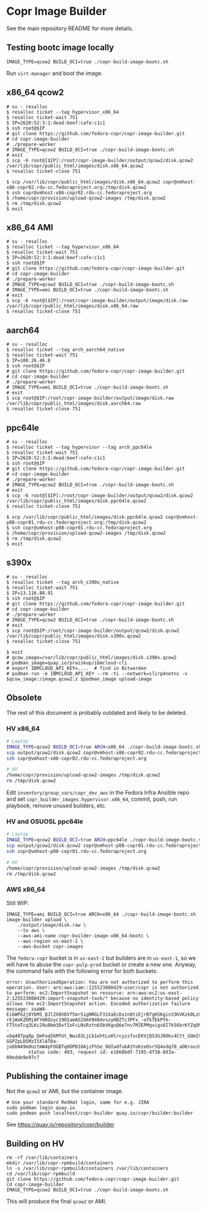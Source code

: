 # Copr Image Builder

See the main repository README for more details.


## Testing bootc image locally

```
IMAGE_TYPE=qcow2 BUILD_OCI=true ./copr-build-image-bootc.sh
```

Run `virt-manager` and boot the image.


## x86_64 qcow2

```
# su - resalloc
$ resalloc ticket --tag hypervisor_x86_64
$ resalloc ticket-wait 751
$ IP=2620:52:3:1:dead:beef:cafe:c1c1
$ ssh root@$IP
# git clone https://github.com/fedora-copr/copr-image-builder.git
# cd copr-image-builder
# ./prepare-worker
# IMAGE_TYPE=qcow2 BUILD_OCI=true ./copr-build-image-bootc.sh
# exit
$ scp -6 root@[$IP]:/root/copr-image-builder/output/qcow2/disk.qcow2 /var/lib/copr/public_html/images/disk.x86_64.qcow2
$ resalloc ticket-close 751

$ scp /var/lib/copr/public_html/images/disk.x86_64.qcow2 copr@vmhost-x86-copr02.rdu-cc.fedoraproject.org:/tmp/disk.qcow2
$ ssh copr@vmhost-x86-copr02.rdu-cc.fedoraproject.org
$ /home/copr/provision/upload-qcow2-images /tmp/disk.qcow2
$ rm /tmp/disk.qcow2
$ exit
```

## x86_64 AMI

```
# su - resalloc
$ resalloc ticket --tag hypervisor_x86_64
$ resalloc ticket-wait 751
$ IP=2620:52:3:1:dead:beef:cafe:c1c1
$ ssh root@$IP
# git clone https://github.com/fedora-copr/copr-image-builder.git
# cd copr-image-builder
# ./prepare-worker
# IMAGE_TYPE=qcow2 BUILD_OCI=true ./copr-build-image-bootc.sh
# IMAGE_TYPE=ami BUILD_OCI=true ./copr-build-image-bootc.sh
# exit
$ scp -6 root@[$IP]:/root/copr-image-builder/output/image/disk.raw /var/lib/copr/public_html/images/disk.x86_64.raw
$ resalloc ticket-close 751
```


## aarch64

```
# su - resalloc
$ resalloc ticket --tag arch_aarch64_native
$ resalloc ticket-wait 751
$ IP=100.26.46.8
$ ssh root@$IP
# git clone https://github.com/fedora-copr/copr-image-builder.git
# cd copr-image-builder
# ./prepare-worker
# IMAGE_TYPE=ami BUILD_OCI=true ./copr-build-image-bootc.sh
# exit
$ scp root@$IP:/root/copr-image-builder/output/image/disk.raw /var/lib/copr/public_html/images/disk.aarch64.raw
$ resalloc ticket-close 751
```


## ppc64le

```
# su - resalloc
$ resalloc ticket --tag hypervisor --tag arch_ppc64le
$ resalloc ticket-wait 751
$ IP=2620:52:3:1:dead:beef:cafe:c1c1
$ ssh root@$IP
# git clone https://github.com/fedora-copr/copr-image-builder.git
# cd copr-image-builder
# ./prepare-worker
# IMAGE_TYPE=qcow2 BUILD_OCI=true ./copr-build-image-bootc.sh
# exit
$ scp -6 root@[$IP]:/root/copr-image-builder/output/qcow2/disk.qcow2 /var/lib/copr/public_html/images/disk.ppc64le.qcow2
$ resalloc ticket-close 751

$ scp /var/lib/copr/public_html/images/disk.ppc64le.qcow2 copr@vmhost-p08-copr01.rdu-cc.fedoraproject.org:/tmp/disk.qcow2
$ ssh copr@vmhost-p08-copr01.rdu-cc.fedoraproject.org
$ /home/copr/provision/upload-qcow2-images /tmp/disk.qcow2
$ rm /tmp/disk.qcow2
$ exit
```


## s390x

```
# su - resalloc
$ resalloc ticket --tag arch_s390x_native
$ resalloc ticket-wait 751
$ IP=13.116.88.91
$ ssh root@$IP
# git clone https://github.com/fedora-copr/copr-image-builder.git
# cd copr-image-builder
# ./prepare-worker
# IMAGE_TYPE=qcow2 BUILD_OCI=true ./copr-build-image-bootc.sh
# exit
$ scp root@$IP:/root/copr-image-builder/output/qcow2/disk.qcow2 /var/lib/copr/public_html/images/disk.s390x.qcow2
$ resalloc ticket-close 751

$ exit
# qcow_image=/var/lib/copr/public_html/images/disk.s390x.qcow2
# podman_image=quay.io/praiskup/ibmcloud-cli
# export IBMCLOUD_API_KEY=....  # find in Bitwarden
# podman run -e IBMCLOUD_API_KEY --rm -ti --network=slirp4netns -v $qcow_image:/image.qcow2:z $podman_image upload-image
```



## Obsolete

The rest of this document is probably outdated and likely to be deleted.

### HV x86_64

```bash
# Laptop
IMAGE_TYPE=qcow2 BUILD_OCI=true ARCH=x86_64 ./copr-build-image-bootc.sh
scp output/qcow2/disk.qcow2 copr@vmhost-x86-copr02.rdu-cc.fedoraproject.org:/tmp/
ssh copr@vmhost-x86-copr02.rdu-cc.fedoraproject.org

# HV
/home/copr/provision/upload-qcow2-images /tmp/disk.qcow2
rm /tmp/disk.qcow2
```

Edit `inventory/group_vars/copr_dev_aws` in the Fedora Infra Ansible repo and
set `copr_builder_images.hypervisor.x86_64`, commit, push, run playbook, remove
unused builders, etc.


### HV and OSUOSL ppc64le

```bash
# Laptop
IMAGE_TYPE=qcow2 BUILD_OCI=true ARCH=ppc64le ./copr-build-image-bootc.sh
scp output/qcow2/disk.qcow2 copr@vmhost-p08-copr01.rdu-cc.fedoraproject.org:/tmp
ssh copr@vmhost-p08-copr01.rdu-cc.fedoraproject.org

# HV
/home/copr/provision/upload-qcow2-images /tmp/disk.qcow2
rm /tmp/disk.qcow2
```


### AWS x86_64

Still WIP:

```
IMAGE_TYPE=ami BUILD_OCI=true ARCH=x86_64 ./copr-build-image-bootc.sh
image-builder upload \
    ./output/image/disk.raw \
    --to aws \
    --aws-ami-name copr-builder-image-x86_64-bootc \
    --aws-region us-east-1 \
    --aws-bucket copr-images
```

The `fedora-copr` bucket is in `us-east-2` but builders are in `us-east-1`, so
we will have to abuse the `copr-pulp-prod` bucket or create a new one. Anyway,
the command fails with the following error for both buckets:

```
error: UnauthorizedOperation: You are not authorized to perform this operation. User: arn:aws:iam::125523088429:user/copr is not authorized to perform: ec2:ImportSnapshot on resource: arn:aws:ec2:us-east-2:125523088429:import-snapshot-task/* because no identity-based policy allows the ec2:ImportSnapshot action. Encoded authorization failure message: zaaW4-EiGWPG2j8YbMS_QJlZX8hDVf5mrSigNRGLF31XaEcDxzn8tiEjrB7gHSKgin33KVKzk0LzUjhCNuQ197m-rEjWxKZKMjAFYmROzyc19OIamAS2OmX940dvszyHDZTc3PFx_-oTkTEkPYk-FT5teTcq3LKc29u8bm3DvfIoFcLNsRztn65bVKguQ6e7nv7MJEPMqvigs6I7k56brKfZqUMYWQ--vbq487pg8p_QmFoqSkMfUt_Nwi83LjLb1ehtLuHlrcyzzfxcEKVjQS3GJ8Oks4Ctt_GOmI9L0Ttuyi6Ypo3_-GGPZpLDSMzI5XlAT0a-joObN49mOUztmW4pFOGBTq0OPD10AjzFhSe_9dIadfukA3YoKzeOsrSQ4xdq70_aO6rovzGWY5izZu0VHNOkFp_25cG3NaJ8mgz3LbSp1RMGx2U9c08DrPPgiTUxBnvubT4qD7Lw_2_hRIkU2O4e9JFqy8Q6zH71jug8XmrSLMMq1adlcvdE2Vk3Zm35dM0CVitN
        status code: 403, request id: e1668bdf-7195-4f38-8d3a-09edde9e97c7
```


## Publishing the container image

Not the `qcow2` or AMI, but the container image.

```
# Use your standard RedHat login, same for e.g. JIRA
sudo podman login quay.io
sudo podman push localhost/copr-builder quay.io/copr/builder:builder
```

See https://quay.io/repository/copr/builder


## Building on HV

```
rm -rf /var/lib/containers
mkdir /var/lib/copr-rpmbuild/containers
ln -s /var/lib/copr-rpmbuild/containers /var/lib/containers
cd /var/lib/copr-rpmbuild
git clone https://github.com/fedora-copr/copr-image-builder.git
cd copr-image-builder
IMAGE_TYPE=qcow2 BUILD_OCI=true ./copr-build-image-bootc.sh
```

This will produce the final `qcow2` or AMI.
